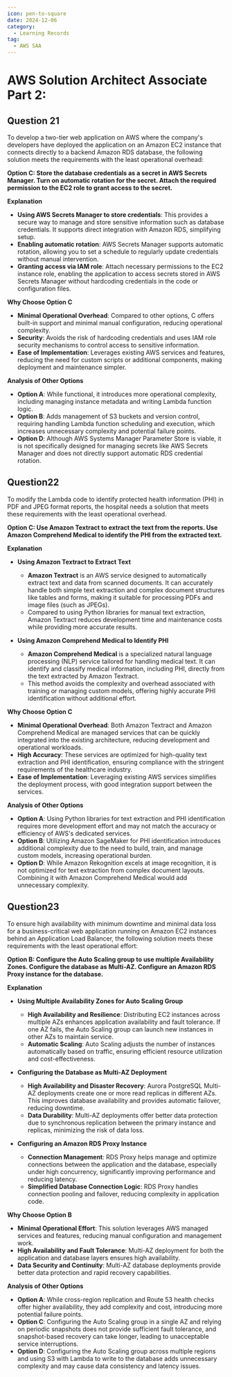 ```yaml
---
icon: pen-to-square
date: 2024-12-06
category:
  - Learning Records
tag:
  - AWS SAA
---
```


# AWS Solution Architect Associate Part 2:

## Question 21

To develop a two-tier web application on AWS where the company's developers have deployed the application on an Amazon EC2 instance that connects directly to a backend Amazon RDS database, the following solution meets the requirements with the least operational overhead:

**Option C: Store the database credentials as a secret in AWS Secrets Manager. Turn on automatic rotation for the secret. Attach the required permission to the EC2 role to grant access to the secret.**

**Explanation**

- **Using AWS Secrets Manager to store credentials**: This provides a secure way to manage and store sensitive information such as database credentials. It supports direct integration with Amazon RDS, simplifying setup.
- **Enabling automatic rotation**: AWS Secrets Manager supports automatic rotation, allowing you to set a schedule to regularly update credentials without manual intervention.
- **Granting access via IAM role**: Attach necessary permissions to the EC2 instance role, enabling the application to access secrets stored in AWS Secrets Manager without hardcoding credentials in the code or configuration files.

**Why Choose Option C**

- **Minimal Operational Overhead**: Compared to other options, C offers built-in support and minimal manual configuration, reducing operational complexity.
- **Security**: Avoids the risk of hardcoding credentials and uses IAM role security mechanisms to control access to sensitive information.
- **Ease of Implementation**: Leverages existing AWS services and features, reducing the need for custom scripts or additional components, making deployment and maintenance simpler.

**Analysis of Other Options**

- **Option A**: While functional, it introduces more operational complexity, including managing instance metadata and writing Lambda function logic.
- **Option B**: Adds management of S3 buckets and version control, requiring handling Lambda function scheduling and execution, which increases unnecessary complexity and potential failure points.
- **Option D**: Although AWS Systems Manager Parameter Store is viable, it is not specifically designed for managing secrets like AWS Secrets Manager and does not directly support automatic RDS credential rotation.

## Question22

To modify the Lambda code to identify protected health information (PHI) in PDF and JPEG format reports, the hospital needs a solution that meets these requirements with the least operational overhead.

**Option C: Use Amazon Textract to extract the text from the reports. Use Amazon Comprehend Medical to identify the PHI from the extracted text.**

**Explanation**

- **Using Amazon Textract to Extract Text**
    - **Amazon Textract** is an AWS service designed to automatically extract text and data from scanned documents. It can accurately handle both simple text extraction and complex document structures like tables and forms, making it suitable for processing PDFs and image files (such as JPEGs).
    - Compared to using Python libraries for manual text extraction, Amazon Textract reduces development time and maintenance costs while providing more accurate results.

- **Using Amazon Comprehend Medical to Identify PHI**
    - **Amazon Comprehend Medical** is a specialized natural language processing (NLP) service tailored for handling medical text. It can identify and classify medical information, including PHI, directly from the text extracted by Amazon Textract.
    - This method avoids the complexity and overhead associated with training or managing custom models, offering highly accurate PHI identification without additional effort.

**Why Choose Option C**

- **Minimal Operational Overhead**: Both Amazon Textract and Amazon Comprehend Medical are managed services that can be quickly integrated into the existing architecture, reducing development and operational workloads.
- **High Accuracy**: These services are optimized for high-quality text extraction and PHI identification, ensuring compliance with the stringent requirements of the healthcare industry.
- **Ease of Implementation**: Leveraging existing AWS services simplifies the deployment process, with good integration support between the services.

**Analysis of Other Options**

- **Option A**: Using Python libraries for text extraction and PHI identification requires more development effort and may not match the accuracy or efficiency of AWS's dedicated services.
- **Option B**: Utilizing Amazon SageMaker for PHI identification introduces additional complexity due to the need to build, train, and manage custom models, increasing operational burden.
- **Option D**: While Amazon Rekognition excels at image recognition, it is not optimized for text extraction from complex document layouts. Combining it with Amazon Comprehend Medical would add unnecessary complexity.

## Question23

To ensure high availability with minimum downtime and minimal data loss for a business-critical web application running on Amazon EC2 instances behind an Application Load Balancer, the following solution meets these requirements with the least operational effort:

**Option B: Configure the Auto Scaling group to use multiple Availability Zones. Configure the database as Multi-AZ. Configure an Amazon RDS Proxy instance for the database.**

**Explanation**

- **Using Multiple Availability Zones for Auto Scaling Group**
    - **High Availability and Resilience**: Distributing EC2 instances across multiple AZs enhances application availability and fault tolerance. If one AZ fails, the Auto Scaling group can launch new instances in other AZs to maintain service.
    - **Automatic Scaling**: Auto Scaling adjusts the number of instances automatically based on traffic, ensuring efficient resource utilization and cost-effectiveness.

- **Configuring the Database as Multi-AZ Deployment**
    - **High Availability and Disaster Recovery**: Aurora PostgreSQL Multi-AZ deployments create one or more read replicas in different AZs. This improves database availability and provides automatic failover, reducing downtime.
    - **Data Durability**: Multi-AZ deployments offer better data protection due to synchronous replication between the primary instance and replicas, minimizing the risk of data loss.

- **Configuring an Amazon RDS Proxy Instance**
    - **Connection Management**: RDS Proxy helps manage and optimize connections between the application and the database, especially under high concurrency, significantly improving performance and reducing latency.
    - **Simplified Database Connection Logic**: RDS Proxy handles connection pooling and failover, reducing complexity in application code.

**Why Choose Option B**

- **Minimal Operational Effort**: This solution leverages AWS managed services and features, reducing manual configuration and management work.
- **High Availability and Fault Tolerance**: Multi-AZ deployment for both the application and database layers ensures high availability.
- **Data Security and Continuity**: Multi-AZ database deployments provide better data protection and rapid recovery capabilities.

**Analysis of Other Options**

- **Option A**: While cross-region replication and Route 53 health checks offer higher availability, they add complexity and cost, introducing more potential failure points.
- **Option C**: Configuring the Auto Scaling group in a single AZ and relying on periodic snapshots does not provide sufficient fault tolerance, and snapshot-based recovery can take longer, leading to unacceptable service interruptions.
- **Option D**: Configuring the Auto Scaling group across multiple regions and using S3 with Lambda to write to the database adds unnecessary complexity and may cause data consistency and latency issues.


